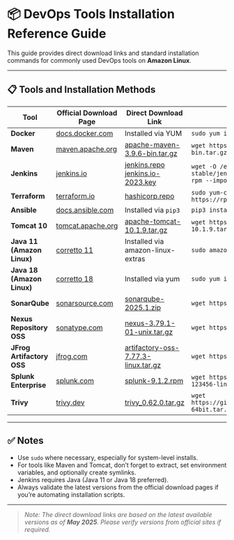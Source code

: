 # 📦 DevOps Tools Installation Reference Guide

This guide provides direct download links and standard installation commands for commonly used DevOps tools on **Amazon Linux**.

---

## 📋 Tools and Installation Methods

| Tool                       | Official Download Page                                                                                                        | Direct Download Link                                                                                                                                                 | Installation Command (wget/curl/yum/pip)                                                                                          |
|---------------------------|-------------------------------------------------------------------------------------------------------------------------------|----------------------------------------------------------------------------------------------------------------------------------------------------------------------|-----------------------------------------------------------------------------------------------------------------------------------|
| **Docker**                | [docs.docker.com](https://docs.docker.com/engine/install/)                                                                    | Installed via YUM                                                                                                              | `sudo yum install -y docker`                                                                                                      |
| **Maven**                 | [maven.apache.org](https://maven.apache.org/download.cgi)                                                                      | [apache-maven-3.9.6-bin.tar.gz](https://downloads.apache.org/maven/maven-3/3.9.6/binaries/apache-maven-3.9.6-bin.tar.gz)       | `wget https://downloads.apache.org/maven/maven-3/3.9.6/binaries/apache-maven-3.9.6-bin.tar.gz`                                   |
| **Jenkins**               | [jenkins.io](https://www.jenkins.io/download/)                                                                                 | [jenkins.repo](https://pkg.jenkins.io/redhat-stable/jenkins.repo) <br> [jenkins.io-2023.key](https://pkg.jenkins.io/redhat-stable/jenkins.io-2023.key) | `wget -O /etc/yum.repos.d/jenkins.repo https://pkg.jenkins.io/redhat-stable/jenkins.repo`<br>`rpm --import https://pkg.jenkins.io/redhat-stable/jenkins.io-2023.key` |
| **Terraform**             | [terraform.io](https://developer.hashicorp.com/terraform/downloads)                                                            | [hashicorp.repo](https://rpm.releases.hashicorp.com/AmazonLinux/hashicorp.repo)                                               | `sudo yum-config-manager --add-repo https://rpm.releases.hashicorp.com/AmazonLinux/hashicorp.repo`                               |
| **Ansible**               | [docs.ansible.com](https://docs.ansible.com/ansible/latest/installation_guide/intro_installation.html)                        | Installed via `pip3`                                                                                                           | `pip3 install ansible`                                                                                                            |
| **Tomcat 10**             | [tomcat.apache.org](https://tomcat.apache.org/download-10.cgi)                                                                 | [apache-tomcat-10.1.9.tar.gz](https://dlcdn.apache.org/tomcat/tomcat-10/v10.1.9/bin/apache-tomcat-10.1.9.tar.gz)               | `wget https://dlcdn.apache.org/tomcat/tomcat-10/v10.1.9/bin/apache-tomcat-10.1.9.tar.gz`                                          |
| **Java 11 (Amazon Linux)**| [corretto 11](https://docs.aws.amazon.com/corretto/latest/corretto-11-ug/)                                                     | Installed via amazon-linux-extras                                                                                              | `sudo amazon-linux-extras install java-openjdk11 -y`                                                                              |
| **Java 18 (Amazon Linux)**| [corretto 18](https://docs.aws.amazon.com/corretto/latest/corretto-18-ug/)                                                     | Installed via yum                                                                                                              | `sudo yum install -y java-18-amazon-corretto`                                                                                     |
| **SonarQube**             | [sonarsource.com](https://www.sonarsource.com/products/sonarqube/downloads/)                                                   | [sonarqube-2025.1.zip](https://binaries.sonarsource.com/Distribution/sonarqube/sonarqube-2025.1.zip)                           | `wget https://binaries.sonarsource.com/Distribution/sonarqube/sonarqube-2025.1.zip`                                               |
| **Nexus Repository OSS**  | [sonatype.com](https://www.sonatype.com/products/sonatype-nexus-oss-download)                                                  | [nexus-3.79.1-01-unix.tar.gz](https://download.sonatype.com/nexus/3/nexus-3.79.1-01-unix.tar.gz)                               | `wget https://download.sonatype.com/nexus/3/nexus-3.79.1-01-unix.tar.gz`                                                          |
| **JFrog Artifactory OSS** | [jfrog.com](https://jfrog.com/community/download-artifactory-oss/)                                                             | [artifactory-oss-7.77.3-linux.tar.gz](https://releases.jfrog.io/artifactory/artifactory-oss-7.77.3-linux.tar.gz)               | `wget https://releases.jfrog.io/artifactory/artifactory-oss-7.77.3-linux.tar.gz`                                                  |
| **Splunk Enterprise**     | [splunk.com](https://www.splunk.com/en_us/download.html)                                                                       | [splunk-9.1.2.rpm](https://download.splunk.com/products/splunk/releases/9.1.2/linux/splunk-9.1.2-123456-linux-2.6-x86_64.rpm)  | `wget https://download.splunk.com/products/splunk/releases/9.1.2/linux/splunk-9.1.2-123456-linux-2.6-x86_64.rpm`                  |
| **Trivy**                 | [trivy.dev](https://trivy.dev/)                                                                                                | [trivy_0.62.0.tar.gz](https://github.com/aquasecurity/trivy/releases/download/v0.62.0/trivy_0.62.0_Linux-64bit.tar.gz)         | `wget https://github.com/aquasecurity/trivy/releases/download/v0.62.0/trivy_0.62.0_Linux-64bit.tar.gz`                           |

---

## ✅ Notes

- Use `sudo` where necessary, especially for system-level installs.
- For tools like Maven and Tomcat, don’t forget to extract, set environment variables, and optionally create symlinks.
- Jenkins requires Java (Java 11 or Java 18 preferred).
- Always validate the latest versions from the official download pages if you’re automating installation scripts.

---

> *Note: The direct download links are based on the latest available versions as of **May 2025**. Please verify versions from official sites if required.*
